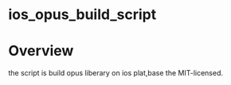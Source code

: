 # ios_opus_build_script #
# Overview #
the script is build opus liberary on ios plat,base the MIT-licensed.
